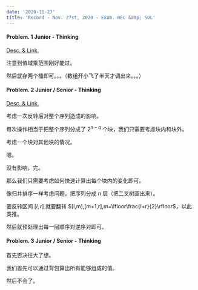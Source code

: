 ```yaml
---
date: '2020-11-27'
title: 'Record - Nov. 27st, 2020 - Exam. REC &amp; SOL'
---
```


#### Problem. 1 Junior - Thinking

[Desc. & Link.](http://222.180.160.110:1024/contest/999/problem/1)

注意到值域乘范围刚好能过。

然后就存两个桶即可。。。（数组开小飞了半天才调出来。。。）

#### Problem. 2 Junior / Senior - Thinking

[Desc. & Link.](http://222.180.160.110:1024/contest/999/problem/2)

考虑一次反转后对整个序列造成的影响。

每次操作相当于把整个序列分成了 $2^{n-q}$ 个块，我们只需要考虑块内和块外。

考虑一个块对其他块的情况。

嗯。

没有影响，完。

那么我们只需要考虑如何快速计算出每个块内的变化即可。

像归并排序一样考虑问题，把序列分成 $n$ 层（把二叉树画出来）。

要反转区间 $[l,r]$ 就要翻转 $[l,m],[m+1,r],m=\lfloor\frac{l+r}{2}\rfloor$，以此类推。

然后就预处理出每一层顺序对逆序对即可。

#### Problem. 3 Junior / Senior - Thinking

首先否决往大了想。

我们首先可以通过背包算出所有能够组成的值。

然后不会了。